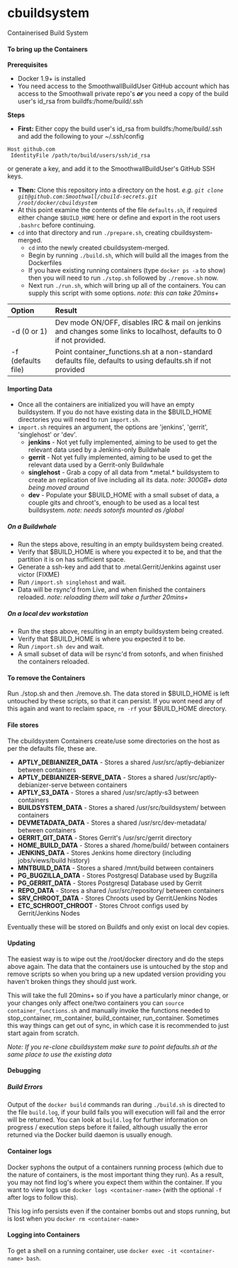 # cbuildsystem
Containerised Build System

#### To bring up the Containers
**Prerequisites**
* Docker 1.9+ is installed
* You need access to the SmoothwallBuildUser GitHub account which has access to the Smoothwall private repo's ***or*** you need a copy of the build user's id_rsa from buildfs:/home/build/.ssh

**Steps**
* **First:** Either copy the build user's id_rsa from buildfs:/home/build/.ssh and add the following to your ~/.ssh/config
```
Host github.com
 IdentityFile /path/to/build/users/ssh/id_rsa
```
or generate a key, and add it to the SmoothwallBuildUser's GitHub SSH keys.

* **Then:** Clone this repository into a directory on the host. *e.g. `git clone git@github.com:Smoothwall/cbuild-secrets.git /root/docker/cbuildsystem`*
* At this point examine the contents of the file `defaults.sh`, if required either change `$BUILD_HOME` here or define and export in the root users `.bashrc` before continuing.
* `cd` into that directory and run `./prepare.sh`, creating cbuildsystem-merged.
    * `cd` into the newly created cbuildsystem-merged.
    * Begin by running `./build.sh`, which will build all the images from the Dockerfiles
    * If you have existing running containers (type `docker ps -a` to show) then you will need to run `./stop.sh` followed by `./remove.sh` now.
    * Next run `./run.sh`, which will bring up all of the containers. You can supply this script with some options. *note: this can take 20mins+*

| Option | Result |
| :------ | :------ |
| -d (0 or 1) | Dev mode ON/OFF, disables IRC & mail on jenkins and changes some links to localhost, defaults to 0 if not provided. |
| -f (defaults file) | Point container_functions.sh at a non-standard defaults file, defaults to using defaults.sh if not provided |

#### Importing Data
* Once all the containers are initialized you will have an empty buildsystem. If you do not have existing data in the $BUILD_HOME directories you will need to run `import.sh`.
* `import.sh` requires an argument, the options are 'jenkins', 'gerrit', 'singlehost' or 'dev'.
    * **jenkins** - Not yet fully implemented, aiming to be used to get the relevant data used by a Jenkins-only Buildwhale
    * **gerrit** - Not yet fully implemented, aiming to be used to get the relevant data used by a Gerrit-only Buildwhale
    * **singlehost** - Grab a copy of all data from \*.metal.* buildsystem to create an replication of live including all its data. *note: 300GB+ data being moved around*
    * **dev** - Populate your $BUILD_HOME with a small subset of data, a couple gits and chroot's, enough to be used as a local test buildsystem. *note: needs sotonfs mounted as /global*

##### On a Buildwhale
* Run the steps above, resulting in an empty buildsystem being created.
* Verify that $BUILD_HOME is where you expected it to be, and that the partition it is on has sufficient space.
* Generate a ssh-key and add that to .metal.Gerrit/Jenkins against user victor (FIXME)
* Run `/import.sh singlehost` and wait.
* Data will be rsync'd from Live, and when finished the containers reloaded. *note: reloading them will take a further 20mins+*

##### On a local dev workstation
* Run the steps above, resulting in an empty buildsystem being created.
* Verify that $BUILD_HOME is where you expected it to be.
* Run `/import.sh dev` and wait.
* A small subset of data will be rsync'd from sotonfs, and when finished the containers reloaded.

#### To remove the Containers
Run ./stop.sh and then ./remove.sh.
The data stored in $BUILD_HOME is left untouched by these scripts, so that it can persist. If you wont need any of this again and want to reclaim space, `rm -rf` your $BUILD_HOME directory.

#### File stores
The cbuildsystem Containers create/use some directories on the host as per the defaults file, these are.

* **APTLY_DEBIANIZER_DATA** - Stores a shared /usr/src/aptly-debianizer between containers
* **APTLY_DEBIANIZER-SERVE_DATA** - Stores a shared /usr/src/aptly-debianizer-serve between containers
* **APTLY_S3_DATA** - Stores a shared /usr/src/aptly-s3 between containers
* **BUILDSYSTEM_DATA** - Stores a shared /usr/src/buildsystem/ between containers
* **DEVMETADATA_DATA** - Stores a shared /usr/src/dev-metadata/ between containers
* **GERRIT_GIT_DATA** - Stores Gerrit's /usr/src/gerrit directory
* **HOME_BUILD_DATA** - Stores a shared /home/build/ between containers
* **JENKINS_DATA** - Stores Jenkins home directory (including jobs/views/build history)
* **MNTBUILD_DATA** - Stores a shared /mnt/build between containers
* **PG_BUGZILLA_DATA** - Stores Postgresql Database used by Bugzilla
* **PG_GERRIT_DATA** - Stores Postgresql Database used by Gerrit
* **REPO_DATA** - Stores a shared /usr/src/repository/ between containers
* **SRV_CHROOT_DATA** - Stores Chroots used by Gerrit/Jenkins Nodes
* **ETC_SCHROOT_CHROOT** - Stores Chroot configs used by Gerrit/Jenkins Nodes

Eventually these will be stored on Buildfs and only exist on local dev copies.

#### Updating
The easiest way is to wipe out the /root/docker directory and do the steps above again. The data that the containers use is untouched by the stop and remove scripts so when you bring up a new updated version providing you haven't broken things they should just work. 

This will take the full 20mins+ so if you have a particularly minor change, or your changes only affect one/two containers you can `source container_functions.sh` and manually invoke the functions needed to stop_container, rm_container, build_container, run_container. Sometimes this way things can get out of sync, in which case it is recommended to just start again from scratch.

*Note: If you re-clone cbuildsystem make sure to point defaults.sh at the same place to use the existing data*

#### Debugging

##### Build Errors
Output of the `docker build` commands ran during `./build.sh` is directed to the file `build.log`, if your build fails you will execution will fail and the error will be returned. You can look at `build.log` for further information on progress / execution steps before it failed, although usually the error returned via the Docker build daemon is usually enough.

#### Container logs
Docker syphons the output of a containers running process (which due to the nature of containers, is the most important thing they run). As a result, you may not find log's where you expect them within the container. If you want to view logs use `docker logs <container-name>` (with the optional `-f` after logs to follow this).

This log info persists even if the container bombs out and stops running, but is lost when you `docker rm <container-name>`

#### Logging into Containers
To get a shell on a running container, use `docker exec -it <container-name> bash`.
